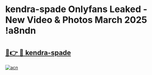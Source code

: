# kendra-spade Onlyfans Leaked - New Video & Photos March 2025 !a8ndn

# <h2><a href="https://hbq71b.iuczelnia.edu.pl?title=kendra-spade&ref=a8ndn">🔗👉 🔴 kendra-spade</a></h2>

[![acn](https://github.com/user-attachments/assets/0f9c940e-d8b0-45ae-aac7-cd30a18b3e1c)](https://hbq71b.iuczelnia.edu.pl?title=kendra-spade&ref=a8ndn)

